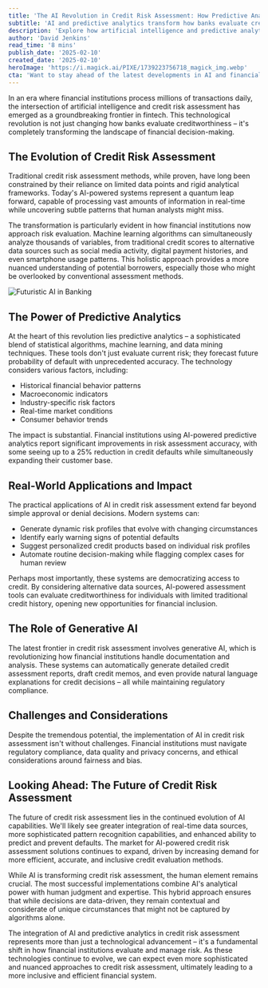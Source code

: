 ```yaml
---
title: 'The AI Revolution in Credit Risk Assessment: How Predictive Analytics is Reshaping Financial Decision-Making'
subtitle: 'AI and predictive analytics transform how banks evaluate creditworthiness'
description: 'Explore how artificial intelligence and predictive analytics are revolutionizing credit risk assessment in financial institutions. Learn about the impact of AI-powered systems on credit decisions, the role of alternative data sources, and the future of financial risk management.'
author: 'David Jenkins'
read_time: '8 mins'
publish_date: '2025-02-10'
created_date: '2025-02-10'
heroImage: 'https://i.magick.ai/PIXE/1739223756718_magick_img.webp'
cta: 'Want to stay ahead of the latest developments in AI and financial technology? Follow us on LinkedIn for regular updates on how artificial intelligence is transforming the financial sector.'
---
```


In an era where financial institutions process millions of transactions daily, the intersection of artificial intelligence and credit risk assessment has emerged as a groundbreaking frontier in fintech. This technological revolution is not just changing how banks evaluate creditworthiness – it's completely transforming the landscape of financial decision-making.

## The Evolution of Credit Risk Assessment

Traditional credit risk assessment methods, while proven, have long been constrained by their reliance on limited data points and rigid analytical frameworks. Today's AI-powered systems represent a quantum leap forward, capable of processing vast amounts of information in real-time while uncovering subtle patterns that human analysts might miss.

The transformation is particularly evident in how financial institutions now approach risk evaluation. Machine learning algorithms can simultaneously analyze thousands of variables, from traditional credit scores to alternative data sources such as social media activity, digital payment histories, and even smartphone usage patterns. This holistic approach provides a more nuanced understanding of potential borrowers, especially those who might be overlooked by conventional assessment methods.

![Futuristic AI in Banking](https://i.magick.ai/PIXE/1739223756723_magick_img.webp)

## The Power of Predictive Analytics

At the heart of this revolution lies predictive analytics – a sophisticated blend of statistical algorithms, machine learning, and data mining techniques. These tools don't just evaluate current risk; they forecast future probability of default with unprecedented accuracy. The technology considers various factors, including:

- Historical financial behavior patterns
- Macroeconomic indicators
- Industry-specific risk factors
- Real-time market conditions
- Consumer behavior trends

The impact is substantial. Financial institutions using AI-powered predictive analytics report significant improvements in risk assessment accuracy, with some seeing up to a 25% reduction in credit defaults while simultaneously expanding their customer base.

## Real-World Applications and Impact

The practical applications of AI in credit risk assessment extend far beyond simple approval or denial decisions. Modern systems can:

- Generate dynamic risk profiles that evolve with changing circumstances
- Identify early warning signs of potential defaults
- Suggest personalized credit products based on individual risk profiles
- Automate routine decision-making while flagging complex cases for human review

Perhaps most importantly, these systems are democratizing access to credit. By considering alternative data sources, AI-powered assessment tools can evaluate creditworthiness for individuals with limited traditional credit history, opening new opportunities for financial inclusion.

## The Role of Generative AI

The latest frontier in credit risk assessment involves generative AI, which is revolutionizing how financial institutions handle documentation and analysis. These systems can automatically generate detailed credit assessment reports, draft credit memos, and even provide natural language explanations for credit decisions – all while maintaining regulatory compliance.

## Challenges and Considerations

Despite the tremendous potential, the implementation of AI in credit risk assessment isn't without challenges. Financial institutions must navigate regulatory compliance, data quality and privacy concerns, and ethical considerations around fairness and bias.

## Looking Ahead: The Future of Credit Risk Assessment

The future of credit risk assessment lies in the continued evolution of AI capabilities. We'll likely see greater integration of real-time data sources, more sophisticated pattern recognition capabilities, and enhanced ability to predict and prevent defaults. The market for AI-powered credit risk assessment solutions continues to expand, driven by increasing demand for more efficient, accurate, and inclusive credit evaluation methods.

While AI is transforming credit risk assessment, the human element remains crucial. The most successful implementations combine AI's analytical power with human judgment and expertise. This hybrid approach ensures that while decisions are data-driven, they remain contextual and considerate of unique circumstances that might not be captured by algorithms alone.

The integration of AI and predictive analytics in credit risk assessment represents more than just a technological advancement – it's a fundamental shift in how financial institutions evaluate and manage risk. As these technologies continue to evolve, we can expect even more sophisticated and nuanced approaches to credit risk assessment, ultimately leading to a more inclusive and efficient financial system.